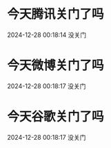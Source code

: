 # 今天腾讯关门了吗

2024-12-28 00:18:14 没关门

# 今天微博关门了吗

2024-12-28 00:18:17 没关门

# 今天谷歌关门了吗

2024-12-28 00:18:17 没关门


